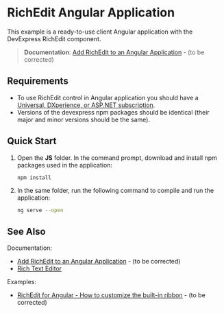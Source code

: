 # RichEdit Angular Application

This example is a ready-to-use client Angular application with the DevExpress RichEdit component.

> **Documentation**: [Add RichEdit to an Angular Application](https://docs.devexpress.com/AspNetCore/400373/office-inspired-controls/controls/rich-edit) - (to be corrected)

## Requirements
* To use RichEdit control in Angular application you should have a [Universal, DXperience, or ASP.NET subscription](https://www.devexpress.com/buy/net/).
* Versions of the devexpress npm packages should be identical (their major and minor versions should be the same).

## Quick Start

1. Open the **JS** folder. In the command prompt, download and install npm packages used in the application:

    ```
    npm install
    ```

2. In the same folder, run the following command to compile and run the application:

    ```bash
    ng serve --open
    ```

## See Also
Documentation:
- [Add RichEdit to an Angular Application](https://docs.devexpress.com/AspNetCore/400373/office-inspired-controls/controls/rich-edit) - (to be corrected)
- [Rich Text Editor](https://docs.devexpress.com/AspNetCore/400373/office-inspired-controls/controls/rich-edit)

Examples:
- [RichEdit for Angular - How to customize the built-in ribbon](https://docs.devexpress.com/AspNetCore/400373/office-inspired-controls/controls/rich-edit) - (to be corrected)
